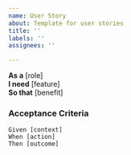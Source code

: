 ```yaml
---
name: User Story
about: Template for user stories
title: ''
labels: ''
assignees: ''

---
```


**As a** [role]  
**I need** [feature]  
**So that** [benefit]  

### Acceptance Criteria
```gherkin
Given [context]
When [action]
Then [outcome]
